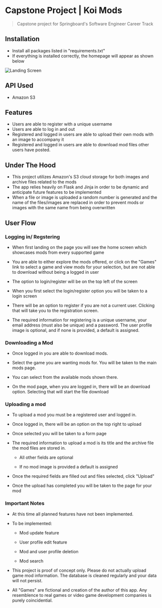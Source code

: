 # Capstone Project  |   Koi Mods

> Capstone project for Springboard's Software Engineer Career Track

## Installation

- Install all packages listed in "requirements.txt"
- If everything is installed correctly, the homepage will appear as shown below

![Landing Screen](https://mod-page.s3-us-west-1.amazonaws.com/landing_page.png)

## API Used

- Amazon S3

## Features

- Users are able to register with a unique username
- Users are able to log in and out
- Registered and logged in users are able to upload their own mods with an image to accompany it
- Registered and logged in users are able to download mod files other users have posted.

## Under The Hood

- This project utilizes Amazon's S3 cloud storage for both images and archive files related to the mods
- The app relies heavily on Flask and Jinja in order to be dynamic and anticipate future features to be implemented
- When a file or image is uploaded a random number is generated and the name of the files/images are replaced in order to prevent mods or images with the same name from being overwritten

## User Flow

### Logging in/ Regstering

- When first landing on the page you will see the home screen which showcases mods from every supported game

- You are able to either explore the mods offered, or click on the "Games" link to select a game and view mods for your selection, but are not able to download without being a logged in user

- The option to login/register will be on the top left of the screen

- When you first select the login/register option you will be taken to a login screen

- There will be an option to register if you are not a current user. Clicking that will take you to the registration screen.

- The required information for registering is a unique username, your email address (must also be unique) and a password. The user profile image is optional, and if none is provided, a default is assigned.

### Downloading a Mod

- Once logged in you are able to download mods.

- Select the game you are wanting mods for. You will be taken to the main mods page.

- You can select from the available mods shown there.

- On the mod page, when you are logged in, there will be an download option. Selecting that will start the file download

### Uploading a mod

- To upload a mod you must be a registered user and logged in.

- Once logged in, there will be an option on the top right to upload

- Once selected you will be taken to a form page

- The required information to upload a mod is its title and the archive file the mod files are stored in.

  - All other fields are optional

  - If no mod image is provided a default is assigned

- Once the required fields are filled out and files selected, click "Upload"

- Once the upload has completed you will be taken to the page for your mod

### Important Notes

- At this time all planned features have not been implemented.

- To be implemented:

  - Mod update feature

  - User profile edit feature

  - Mod and user profile deletion

  - Mod search

- This project is proof of concept only. Please do not actually upload game mod information. The database is cleaned regularly and your data will not persist.

- All "Games" are fictional and creation of the author of this app. Any resemblence to real games or video game development companies is purely coincidential.
